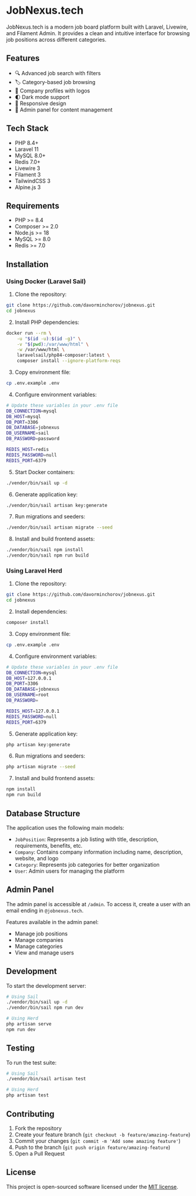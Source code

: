 # JobNexus.tech

JobNexus.tech is a modern job board platform built with Laravel, Livewire, and Filament Admin. It provides a clean and intuitive interface for browsing job positions across different categories.

## Features

- 🔍 Advanced job search with filters
- 🏷️ Category-based job browsing
- 🏢 Company profiles with logos
- 🌓 Dark mode support
- 📱 Responsive design
- 🔐 Admin panel for content management

## Tech Stack

- PHP 8.4+
- Laravel 11
- MySQL 8.0+
- Redis 7.0+
- Livewire 3
- Filament 3
- TailwindCSS 3
- Alpine.js 3

## Requirements

- PHP >= 8.4
- Composer >= 2.0
- Node.js >= 18
- MySQL >= 8.0
- Redis >= 7.0

## Installation

### Using Docker (Laravel Sail)

1. Clone the repository:
```bash
git clone https://github.com/davorminchorov/jobnexus.git
cd jobnexus
```

2. Install PHP dependencies:
```bash
docker run --rm \
    -u "$(id -u):$(id -g)" \
    -v "$(pwd):/var/www/html" \
    -w /var/www/html \
    laravelsail/php84-composer:latest \
    composer install --ignore-platform-reqs
```

3. Copy environment file:
```bash
cp .env.example .env
```

4. Configure environment variables:
```bash
# Update these variables in your .env file
DB_CONNECTION=mysql
DB_HOST=mysql
DB_PORT=3306
DB_DATABASE=jobnexus
DB_USERNAME=sail
DB_PASSWORD=password

REDIS_HOST=redis
REDIS_PASSWORD=null
REDIS_PORT=6379
```

5. Start Docker containers:
```bash
./vendor/bin/sail up -d
```

6. Generate application key:
```bash
./vendor/bin/sail artisan key:generate
```

7. Run migrations and seeders:
```bash
./vendor/bin/sail artisan migrate --seed
```

8. Install and build frontend assets:
```bash
./vendor/bin/sail npm install
./vendor/bin/sail npm run build
```

### Using Laravel Herd

1. Clone the repository:
```bash
git clone https://github.com/davorminchorov/jobnexus.git
cd jobnexus
```

2. Install dependencies:
```bash
composer install
```

3. Copy environment file:
```bash
cp .env.example .env
```

4. Configure environment variables:
```bash
# Update these variables in your .env file
DB_CONNECTION=mysql
DB_HOST=127.0.0.1
DB_PORT=3306
DB_DATABASE=jobnexus
DB_USERNAME=root
DB_PASSWORD=

REDIS_HOST=127.0.0.1
REDIS_PASSWORD=null
REDIS_PORT=6379
```

5. Generate application key:
```bash
php artisan key:generate
```

6. Run migrations and seeders:
```bash
php artisan migrate --seed
```

7. Install and build frontend assets:
```bash
npm install
npm run build
```

## Database Structure

The application uses the following main models:

- `JobPosition`: Represents a job listing with title, description, requirements, benefits, etc.
- `Company`: Contains company information including name, description, website, and logo
- `Category`: Represents job categories for better organization
- `User`: Admin users for managing the platform

## Admin Panel

The admin panel is accessible at `/admin`. To access it, create a user with an email ending in `@jobnexus.tech`.

Features available in the admin panel:
- Manage job positions
- Manage companies
- Manage categories
- View and manage users

## Development

To start the development server:

```bash
# Using Sail
./vendor/bin/sail up -d
./vendor/bin/sail npm run dev

# Using Herd
php artisan serve
npm run dev
```

## Testing

To run the test suite:

```bash
# Using Sail
./vendor/bin/sail artisan test

# Using Herd
php artisan test
```

## Contributing

1. Fork the repository
2. Create your feature branch (`git checkout -b feature/amazing-feature`)
3. Commit your changes (`git commit -m 'Add some amazing feature'`)
4. Push to the branch (`git push origin feature/amazing-feature`)
5. Open a Pull Request

## License

This project is open-sourced software licensed under the [MIT license](https://opensource.org/licenses/MIT).
